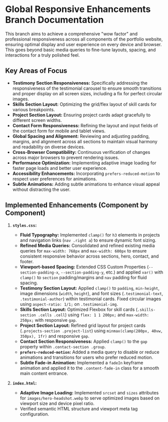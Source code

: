 # Global Responsive Enhancements Branch Documentation

This branch aims to achieve a comprehensive "wow factor" and professional responsiveness across all components of the portfolio website, ensuring optimal display and user experience on every device and browser. This goes beyond basic media queries to fine-tune layouts, spacing, and interactions for a truly polished feel.

## Key Areas of Focus

-   **Testimony Section Responsiveness:** Specifically addressing the responsiveness of the testimonial carousel to ensure smooth transitions and proper display on all screen sizes, including a fix for perfect circular images.
-   **Skills Section Layout:** Optimizing the grid/flex layout of skill cards for various breakpoints.
-   **Project Section Layout:** Ensuring project cards adapt gracefully to different screen widths.
-   **Contact Form Responsiveness:** Refining the layout and input fields of the contact form for mobile and tablet views.
-   **Global Spacing and Alignment:** Reviewing and adjusting padding, margins, and alignment across all sections to maintain visual harmony and readability on diverse devices.
-   **Cross-Browser Compatibility:** Continuous verification of changes across major browsers to prevent rendering issues.
-   **Performance Optimization:** Implementing adaptive image loading for faster page loads and better user experience.
-   **Accessibility Enhancements:** Incorporating `prefers-reduced-motion` to respect user preferences for animations.
-   **Subtle Animations:** Adding subtle animations to enhance visual appeal without distracting the user.

## Implemented Enhancements (Component by Component)

1.  **`styles.css`:**
    -   **Fluid Typography:** Implemented `clamp()` for `h3` elements in projects and navigation links (`nav .right a`) to ensure dynamic font sizing.
    -   **Refined Media Queries:** Consolidated and refined existing media queries for `max-width: 768px` and `max-width: 600px` to ensure consistent responsive behavior across sections, hero, contact, and footer.
    -   **Viewport-based Spacing:** Extended CSS Custom Properties (`--section-padding-x`, `--section-padding-y`, etc.) and applied `var()` with `clamp()` to `section` padding/margins and `nav` padding for fluid spacing.
    -   **Testimony Section Layout:** Applied `clamp()` to `padding`, `min-height`, image dimensions (`width`, `height`), and font sizes (`.testimonial-text`, `.testimonial-author`) within testimonial cards. Fixed circular images using `aspect-ratio: 1/1;` on `.testimonial-img`.
    -   **Skills Section Layout:** Optimized Flexbox for skill cards (`.skills-section .cells .cell`) using `flex: 1 1 200px;` and `max-width: 250px;` with responsive `gap`.
    -   **Project Section Layout:** Refined grid layout for project cards (`.projects-section .project-list`) using `minmax(clamp(280px, 40vw, 350px), 1fr)` and responsive `gap`.
    -   **Contact Section Responsiveness:** Applied `clamp()` to the `gap` property within `.contact-section .group`.
    -   **`prefers-reduced-motion`:** Added a media query to disable or reduce animations and transitions for users who prefer reduced motion.
    -   **Subtle Fade-in Animation:** Implemented a `fadeIn` keyframe animation and applied it to the `.content-fade-in` class for a smooth main content entrance.

2.  **`index.html`:**
    -   **Adaptive Image Loading:** Implemented `srcset` and `sizes` attributes for `images/hero-headshot.webp` to serve optimized images based on viewport size and device pixel ratio.
    -   Verified semantic HTML structure and viewport meta tag configuration.